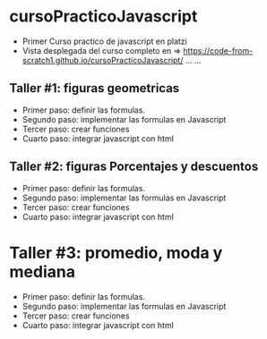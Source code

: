 # cursoPracticoJavascript
- Primer Curso practico de javascript en platzi
- Vista desplegada del curso completo en => https://code-from-scratch1.github.io/cursoPracticoJavascript/
...
...

## Taller #1: figuras geometricas

- Primer paso: definir las formulas.
- Segundo paso: implementar las formulas en Javascript
- Tercer paso: crear funciones
- Cuarto paso: integrar javascript con html

## Taller #2: figuras Porcentajes y descuentos

- Primer paso: definir las formulas.
- Segundo paso: implementar las formulas en Javascript
- Tercer paso: crear funciones
- Cuarto paso: integrar javascript con html

# Taller #3: promedio, moda y mediana

- Primer paso: definir las formulas.
- Segundo paso: implementar las formulas en Javascript
- Tercer paso: crear funciones
- Cuarto paso: integrar javascript con html